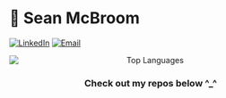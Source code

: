 # 🐇 Sean McBroom

<!--[![Discord](https://img.shields.io/badge/Discord-7289DA?style=flat-square&logo=discord&logoColor=white)](https://discordapp.com/users/517529173061795840/)-->
[![LinkedIn](https://img.shields.io/badge/-LinkedIn-blue?style=flat-square&logo=Linkedin&logoColor=white)](https://www.linkedin.com/in/sean-mcbroom-73bb16221/)
[![Email](https://img.shields.io/badge/-Email-red?style=flat-square&logo=Mail.Ru&logoColor=white)](mailto:sean.mcbroom@outlook.com)
<!--[![GitHub](https://img.shields.io/badge/-GitHub-black?style=flat-square&logo=github&link=https://github.com/seanmcbroom)](https://github.com/seanmcbroom)-->

<!--
<p>
&emsp;&emsp;Hello! My name is Sean McBroom, I am a computer science enthusiast who is passionate about the field because of the endless possibilities for creativity it offers. I have a natural aptitude for problem-solving and enjoy the challenge of finding unique solutions to complex problems. I am always eager to learn new programming languages and technologies, and constantly experimenting with new ideas and projects. I am also a strong collaborator, and enjoy working with others to bring their ideas to life. My ultimate goal is to make a positive impact on the world through my work in computer science.
</p>


<h2 align="center"></h2>

<br/>

<div align="center" style="display: flex; flex-direction: column; justify-items: center;">
  <img src="https://github-readme-stats.vercel.app/api/?username=seanmcbroom&layout=compact&theme=dark" alt="GitHub Stats">
  <img src="https://github-readme-stats.vercel.app/api/top-langs/?username=seanmcbroom&layout=compact&theme=dark" alt="Top Languages">
</div>

<br/>
-->

<div align="center" style="display: flex; flex-direction: column; justify-items: center;">
  <img src="https://github-readme-stats.vercel.app/api/top-langs/?username=seanmcbroom&layout=compact&theme=dark" alt="Top Languages">
</div>

<h3 align="center">
  Check out my repos below ^_^
</h3>
